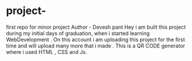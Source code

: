 # project-
first repo for minor project
Author - Devesh pant 
Hey i am built this project during my initial days of graduation, when i started learning WebDevelopment . On this account i am uploading this project for the first time and will upload many more that i made . This is a QR CODE generator where i used HTML , CSS and Js.
